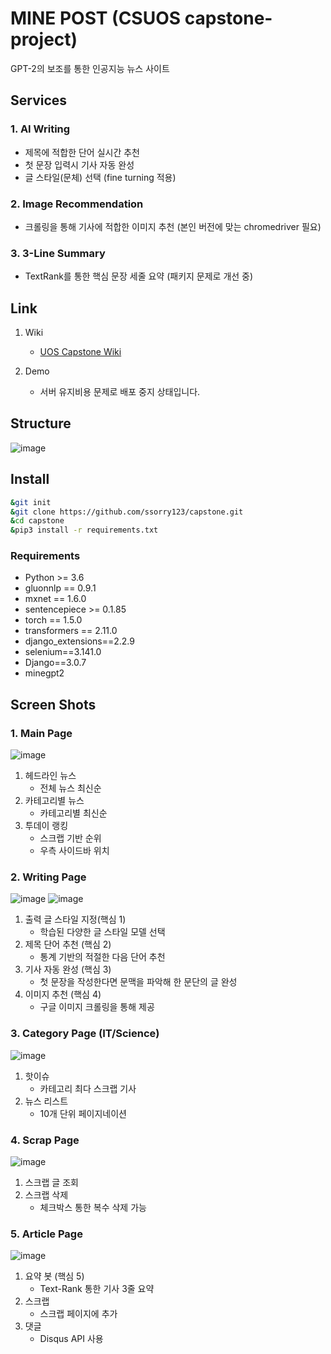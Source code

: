 # MINE POST (CSUOS capstone-project)
GPT-2의 보조를 통한 인공지능 뉴스 사이트

## Services
### 1. AI Writing
  - 제목에 적합한 단어 실시간 추천
  - 첫 문장 입력시 기사 자동 완성
  - 글 스타일(문체) 선택 (fine turning 적용)

### 2. Image Recommendation
  - 크롤링을 통해 기사에 적합한 이미지 추천 (본인 버전에 맞는 chromedriver 필요)

### 3. 3-Line Summary
  - TextRank를 통한 핵심 문장 세줄 요약 (패키지 문제로 개선 중)

## Link
1. Wiki
    - [UOS Capstone Wiki](https://capstone.uos.ac.kr/cdc/index.php/%EB%AF%B8%EB%84%A4%EB%A5%B4%EB%B0%94)

2. Demo
    - 서버 유지비용 문제로 배포 중지 상태입니다.

## Structure
![image](https://user-images.githubusercontent.com/43740455/122677094-b6ef0600-d21b-11eb-80a6-c58afaf40aa1.png)

## Install
```sh
&git init
&git clone https://github.com/ssorry123/capstone.git
&cd capstone
&pip3 install -r requirements.txt
```

### Requirements
* Python >= 3.6
* gluonnlp == 0.9.1
* mxnet == 1.6.0
* sentencepiece >= 0.1.85
* torch == 1.5.0
* transformers == 2.11.0
* django_extensions==2.2.9
* selenium==3.141.0
* Django==3.0.7
* minegpt2

## Screen Shots

### 1. Main Page

![image](https://user-images.githubusercontent.com/43740455/122677186-32e94e00-d21c-11eb-8417-cfadd150a226.png)

1. 헤드라인 뉴스
    - 전체 뉴스 최신순
2. 카테고리별 뉴스
    - 카테고리별 최신순
3. 투데이 랭킹
    - 스크랩 기반 순위
    - 우측 사이드바 위치


### 2. Writing Page

![image](https://user-images.githubusercontent.com/43740455/122677267-9c695c80-d21c-11eb-9277-fefe227d35e4.png)
![image](https://user-images.githubusercontent.com/43740455/122677273-a1c6a700-d21c-11eb-97a2-eb56411e2e37.png)

1. 출력 글 스타일 지정(핵심 1)
    - 학습된 다양한 글 스타일 모델 선택
2. 제목 단어 추천 (핵심 2)
    - 통계 기반의 적절한 다음 단어 추천
3. 기사 자동 완성 (핵심 3)
    - 첫 문장을 작성한다면 문맥을 파악해 한 문단의 글 완성
4. 이미지 추천 (핵심 4)
    - 구글 이미지 크롤링을 통해 제공


### 3. Category Page (IT/Science)

![image](https://user-images.githubusercontent.com/43740455/122677356-f9fda900-d21c-11eb-98da-1bf0fc819881.png)

1. 핫이슈
    - 카테고리 최다 스크랩 기사
2. 뉴스 리스트
    - 10개 단위 페이지네이션


### 4. Scrap Page

![image](https://user-images.githubusercontent.com/43740455/122677401-11d52d00-d21d-11eb-9abe-cb9eb2b6f83d.png)

1. 스크랩 글 조회
2. 스크랩 삭제
    - 체크박스 통한 복수 삭제 가능


### 5. Article Page

![image](https://user-images.githubusercontent.com/43740455/122677443-33ceaf80-d21d-11eb-89fc-806a1b4de2b5.png)

1. 요약 봇 (핵심 5)
    - Text-Rank 통한 기사 3줄 요약
2. 스크랩
    - 스크랩 페이지에 추가
3. 댓글
    - Disqus API 사용

